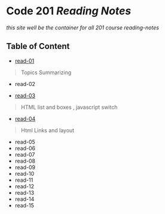 # Code 201 *Reading Notes*
*this site well be the container for all 201 course reading-notes*

## Table of Content

* [read-01](https://motasemalsqoor.github.io/reading-notes/class-01) 
> Topics Summarizing

* read-02

* [read-03](https://motasemalsqoor.github.io/reading-notes/read03)
> HTML list and boxes , javascript switch 

* [read-04](https://motasemalsqoor.github.io/reading-notes/read04)
> Html Links and layout
* read-05
* read-06
* read-07
* read-08
* read-09
* read-10
* read-11
* read-12
* read-13
* read-14
* read-15

